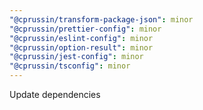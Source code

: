 ```yaml
---
"@cprussin/transform-package-json": minor
"@cprussin/prettier-config": minor
"@cprussin/eslint-config": minor
"@cprussin/option-result": minor
"@cprussin/jest-config": minor
"@cprussin/tsconfig": minor
---
```


Update dependencies
